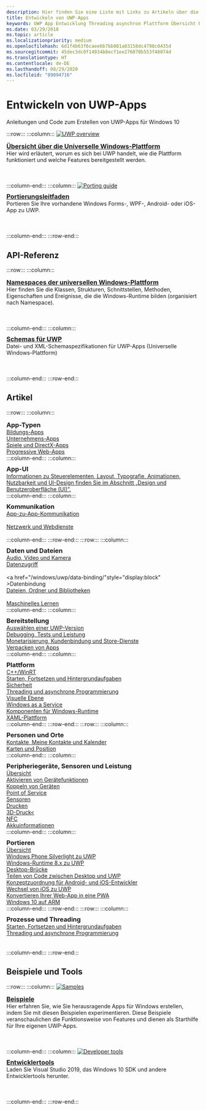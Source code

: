 ```yaml
---
description: Hier finden Sie eine Liste mit Links zu Artikeln über die Entwicklung von UWP-Apps (Universelle Windows-Plattform) für Windows 10, einschließlich Übersicht, Beispiele und API-Referenz.
title: Entwickeln von UWP-Apps
keywords: UWP App Entwicklung Threading asynchron Plattform Übersicht Portal entwickeln Entwickler
ms.date: 03/29/2018
ms.topic: article
ms.localizationpriority: medium
ms.openlocfilehash: 6d1f4b63f6caee6b7bb081a03158dc4798c0435d
ms.sourcegitcommit: 45dec3dc0f14934b8ecf1ee276070b553f48074d
ms.translationtype: HT
ms.contentlocale: de-DE
ms.lasthandoff: 08/29/2020
ms.locfileid: "89094716"
---
```

# <a name="develop-uwp-apps"></a>Entwickeln von UWP-Apps

Anleitungen und Code zum Erstellen von UWP-Apps für Windows 10

:::row:::
    :::column:::
        <a href="/windows/uwp/get-started/universal-application-platform-guide">
            <img src="https://docs.microsoft.com//media/hubs/windows/win_developer-uwp.svg" alt="UWP overview" />
        </a><br/>
        <h3 style="margin-top: 10px; margin-bottom: 0px"><a href="/windows/uwp/get-started/universal-application-platform-guide">Übersicht über die Universelle Windows-Plattform</a></h3>
        <p style="margin-top: 0px; margin-bottom: 50px">Hier wird erläutert, worum es sich bei UWP handelt, wie die Plattform funktioniert und welche Features bereitgestellt werden.</p>
    :::column-end:::
    :::column:::
        <a href="/windows/uwp/porting/index">
            <img src="https://docs.microsoft.com/media/illustrations/teams-fast-track.svg" alt="Porting guide" />
        </a><br/>
        <h3 style="margin-top: 10px; margin-bottom: 0px"><a href="/windows/uwp/porting/index">Portierungsleitfaden</a></h3>
        <p style="margin-top: 0px; margin-bottom: 50px">Portieren Sie Ihre vorhandene Windows Forms-, WPF-, Android- oder iOS-App zu UWP.</p>
    :::column-end:::
:::row-end:::

<!-- <ul class="panelContent cardsH" style="margin-left: 1px">
    <li>
        <a href="/windows/uwp/get-started/universal-application-platform-guide" style="display:block">
        <div class="cardSize">
            <div class="cardPadding">
                <div class="card">
                    <div class="cardImageOuter">
                        <div class="cardImage" style="background-color: #f2f2f2">                 
                            <img src="https://docs.microsoft.com//media/hubs/windows/win_developer-uwp.svg" alt="UWP overview"/>
                        </div>
                    </div>
                    <div class="cardText">
                        <h3>Overview of the Universal Windows Platform</h3>
                        <p>An explanation of what UWP is, how it works, and the features it provides.</p>
                    </div>
                </div>
            </div>
        </div>
        </a>
    </li>
    <li>
        <a href="/windows/uwp/porting/index" style="display:block">
        <div class="cardSize">
            <div class="cardPadding">
                <div class="card">
                    <div class="cardImageOuter">
                        <div class="cardImage" style="background-color: #f2f2f2">                
                            <img src="https://docs.microsoft.com/media/illustrations/teams-fast-track.svg" alt="Porting guide" />
                        </div>
                    </div>                
                    <div class="cardText">
                        <h3>Porting guide</h3>
                        <p>Bring your existing Windows Forms, WPF, Android, or iOS app to UWP. </p>
                    </div>
                </div>
            </div>
        </div>
        </a>
    </li>                 
</ul> -->

## <a name="api-reference"></a>API-Referenz

:::row:::
    :::column:::
        <h3 style="margin-top: 10px; margin-bottom: 0px"><a href="/uwp/api">Namespaces der universellen Windows-Plattform</a></h3>
        <p style="margin-top: 0px; margin-bottom: 50px">Hier finden Sie die Klassen, Strukturen, Schnittstellen, Methoden, Eigenschaften und Ereignisse, die die Windows-Runtime bilden (organisiert nach Namespace).</p>
    :::column-end:::
    :::column:::
        <h3 style="margin-top: 10px; margin-bottom: 0px"><a href="/uwp/schemas/">Schemas für UWP</a></h3>
        <p style="margin-top: 0px; margin-bottom: 50px">Datei- und XML-Schemaspezifikationen für UWP-Apps (Universelle Windows-Plattform)</p>
    :::column-end:::
:::row-end:::

<!-- <ul class="panelContent cardsH" style="margin-left: 1px">
    <li>
        <a href="/uwp/api" style="display:block">
        <div class="cardSize">
            <div class="cardPadding">
                <div class="card">
                    <div class="cardText">
                        <h3>Windows UWP namespaces</h3>
                        <p>The classes, structures, interfaces, methods, properties, and events that make up the Windows Runtime, organized by namespace.</p>
                    </div>
                </div>
            </div>
        </div>
        </a>
    </li>
    <li>
        <a href="/uwp/schemas/" style="display:block">
        <div class="cardSize">
            <div class="cardPadding">
                <div class="card">
                    <div class="cardText">
                        <h3>Schemas for UWP</h3>
                        <p>File and XML schema specifications for Universal Windows Platform (UWP) apps. </p>
                    </div>
                </div>
            </div>
        </div>
        </a>
    </li>                 
</ul> -->

## <a name="articles"></a>Artikel

:::row:::
    :::column:::
        <h3 style="margin-top: 10px; margin-bottom: 0px">App-Typen</h3>
        <a href="/windows/uwp/apps-for-education/">Bildungs-Apps</a><br/>
        <a href="/windows/uwp/enterprise/">Unternehmens-Apps</a><br/>
        <a href="/windows/uwp/gaming/">Spiele und DirectX-Apps</a><br/>
        <a href="/microsoft-edge/progressive-web-apps">Progressive Web-Apps</a><br/>
    :::column-end:::
    :::column:::
        <h3 style="margin-top: 10px; margin-bottom: 0px">App-UI</h3>
        <a href="https://developer.microsoft.com/windows/apps/design">Informationen zu Steuerelementen, Layout, Typografie, Animationen, Nutzbarkeit und UI-Design finden Sie im Abschnitt „Design und Benutzeroberfläche (UI)“.</a><br/>
    :::column-end:::
    :::column:::
        <h3 style="margin-top: 10px; margin-bottom: 0px">Kommunikation</h3>
        <a style="display:block" href="/windows/uwp/app-to-app/">App-zu-App-Kommunikation</a><br/>
        <a style="display:block" href="/windows/uwp/networking/">Netzwerk und Webdienste</a><br/>
    :::column-end:::
:::row-end:::
:::row:::
    :::column:::
        <h3 style="margin-top: 10px; margin-bottom: 0px">Daten und Dateien</h3>
        <a href="/windows/uwp/audio-video-camera/">Audio, Video und Kamera</a><br/>
        <a href="/windows/uwp/data-access/" style="display:block" >Datenzugriff</a><br/>
        <a href="/windows/uwp/data-binding/"style="display:block" >Datenbindung</a><br/>
        <a href="/windows/uwp/files/" style="display:block" >Dateien, Ordner und Bibliotheken</a><br/>
        <a href="/windows/uwp/machine-learning/">Maschinelles Lernen</a><br/>
    :::column-end:::
    :::column:::
        <h3 style="margin-top: 10px; margin-bottom: 0px">Bereitstellung</h3>
        <a href="/windows/uwp/updates-and-versions/choose-a-uwp-version">Auswählen einer UWP-Version</a><br/>
        <a href="/windows/uwp/debug-test-perf/">Debugging, Tests und Leistung</a><br/>
        <a href="/windows/uwp/monetize/">Monetarisierung, Kundenbindung und Store-Dienste</a><br/>
        <a href="/windows/uwp/packaging/">Verpacken von Apps</a><br/>
    :::column-end:::
    :::column:::
        <h3 style="margin-top: 10px; margin-bottom: 0px">Plattform</h3>
        <a href="/windows/uwp/cpp-and-winrt-apis/">C++/WinRT</a><br/>
        <a href="/windows/uwp/launch-resume/">Starten, Fortsetzen und Hintergrundaufgaben</a><br/>
        <a href="/windows/uwp/security/">Sicherheit</a><br/>
        <a href="/windows/uwp/threading-async/">Threading und asynchrone Programmierung</a><br/>
        <a href="/windows/uwp/composition/visual-layer">Visuelle Ebene</a><br/>
        <a href="/windows/uwp/updates-and-versions/application-development-for-windows-as-a-service">Windows as a Service</a><br/>
        <a href="/windows/uwp/winrt-components/">Komponenten für Windows-Runtime</a><br/>
        <a href="/windows/uwp/xaml-platform/">XAML-Plattform</a><br/>
    :::column-end:::
:::row-end:::
:::row:::
    :::column:::
        <h3 style="margin-top: 10px; margin-bottom: 0px">Personen und Orte</h3>
        <a href="/windows/uwp/contacts-and-calendar/">Kontakte, Meine Kontakte und Kalender</a><br/>
        <a href="/windows/uwp/maps-and-location/">Karten und Position</a><br/>
    :::column-end:::
    :::column:::
        <h3 style="margin-top: 10px; margin-bottom: 0px">Peripheriegeräte, Sensoren und Leistung</h3>
        <a href="/windows/uwp/contacts-and-calendar/">Übersicht</a><br/>
        <a href="/windows/uwp/devices-sensors/enable-device-capabilities">Aktivieren von Gerätefunktionen</a><br/>
        <a href="/windows/uwp/devices-sensors/pair-devices">Koppeln von Geräten</a><br/>
        <a href="/windows/uwp/devices-sensors/point-of-service">Point of Service</a><br/>
        <a href="/windows/uwp/devices-sensors/sensors">Sensoren</a><br/>
        <a href="/windows/uwp/devices-sensors/printing-and-scanning">Drucken</a><br/>
        <a href="/windows/uwp/devices-sensors/3d-printing">3D-Druck<</a><br/>
        <a href="/windows/uwp/devices-sensors/nfc">NFC</a><br/>
        <a href="/windows/uwp/devices-sensors/get-battery-info">Akkuinformationen</a><br/>
    :::column-end:::
    :::column:::
        <h3 style="margin-top: 10px; margin-bottom: 0px">Portieren</h3>
        <a href="/windows/uwp/porting/">Übersicht</a><br/>
        <a href="/windows/uwp/porting/wpsl-to-uwp-root">Windows Phone Silverlight zu UWP</a><br/>
        <a href="/windows/uwp/porting/w8x-to-uwp-root">Windows-Runtime 8.x zu UWP</a><br/>
        <a href="/windows/uwp/porting/desktop-to-uwp-root">Desktop-Brücke</a><br/>
        <a href="/windows/uwp/porting/desktop-to-uwp-migrate">Teilen von Code zwischen Desktop und UWP</a><br/>
        <a href="/windows/uwp/porting/android-ios-uwp-map">Konzeptzuordnung für Android- und iOS-Entwickler</a><br/>
        <a href="/windows/uwp/porting/ios-to-uwp-root">Wechsel von iOS zu UWP</a><br/>
        <a href="/microsoft-edge/progressive-web-apps">Konvertieren Ihrer Web-App in eine PWA</a><br/>
        <a href="/windows/uwp/porting/apps-on-arm">Windows 10 auf ARM</a><br/>
    :::column-end:::
:::row-end:::
:::row:::
    :::column:::
        <h3 style="margin-top: 10px; margin-bottom: 0px">Prozesse und Threading</h3>
        <a href="/windows/uwp/launch-resume/">Starten, Fortsetzen und Hintergrundaufgaben</a><br/>
        <a href="/windows/uwp/threading-async/">Threading und asynchrone Programmierung</a><br/><br/><br/>
    :::column-end:::
:::row-end:::


 ## <a name="samples-and-tools"></a>Beispiele und Tools

 :::row:::
    :::column:::
        <a href="https://developer.microsoft.com/windows/samples">
            <img src="https://docs.microsoft.com/media/illustrations/sql-database-develop.svg" alt="Samples" />
        </a><br/>
        <h3 style="margin-top: 10px; margin-bottom: 0px"><a href="https://developer.microsoft.com/windows/samples">Beispiele</a></h3>
        <p style="margin-top: 0px; margin-bottom: 50px">Hier erfahren Sie, wie Sie herausragende Apps für Windows erstellen, indem Sie mit diesen Beispielen experimentieren. Diese Beispiele veranschaulichen die Funktionsweise von Features und dienen als Starthilfe für Ihre eigenen UWP-Apps.</p>
    :::column-end:::
    :::column:::
        <a href="https://developer.microsoft.com/windows/downloads">
            <img src="https://docs.microsoft.com/media/illustrations/sql-get-started-download.svg" alt="Developer tools" />
        </a><br/>
        <h3 style="margin-top: 10px; margin-bottom: 0px"><a href="https://developer.microsoft.com/windows/downloads">Entwicklertools</a></h3>
        <p style="margin-top: 0px; margin-bottom: 50px">Laden Sie Visual Studio 2019, das Windows 10 SDK und andere Entwicklertools herunter.</p>
    :::column-end:::
:::row-end:::
